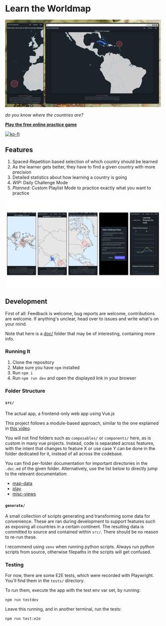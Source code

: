 # Learn the Worldmap

![screenshot of the app showing excerpts from the worldmap where the user is challenged to select a country](doc/screenshot.png)

_do you know where the countries are?_

**[Play the free online practice game](https://map.koljapluemer.com)**

[![ko-fi](https://ko-fi.com/img/githubbutton_sm.svg)](https://ko-fi.com/S6S81CWUVD)

## Features

1. Spaced-Repetition based selection of which country should be learned
2. As the learner gets better, they have to find a given country with more precision
3. Detailed statistics about how learning a country is going
4. *WIP:* Daily Challenge Mode
5. *Planned:* Custom Playlist Mode to practice exactly what you want to practice

![screenshots](doc/more_screenshots.png)


## Development

First of all: Feedback is welcome, bug reports are welcome, contributions are welcome. If anything's unclear, head over to issues and write what's on your mind.

Note that here is a [doc/](/doc/) folder that may be of interesting, containing more info.

### Running It

1. Clone the repository
2. Make sure you have `npm` installed
3. Run `npm i`
4. Run `npm run dev` and open the displayed link in your browser

### Folder Structure

#### `src/`

The actual app, a frontend-only web app using Vue.js

This project follows a module-based approach, similar to the one explained in [this video](https://www.youtube.com/watch?v=iuyzO2QkY7A).

You will not find folders such as `composables/` or `components/` here, as is custom in many vue projects.
Instead, code is separated across features, with the intent that changes to feature X or use case Y can be done in the 
folder dedicated for it, instead of all across the codebase.

You can find per-folder documentation for important directories in the `.doc.md` of the given folder. Alternatively, use the list below to directly jump to the relevant documentation:


- [map-data](src/modules/map-data/.doc.md) 
- [play](src/modules/play/.doc.md)
- [misc-views](src/modules/.doc.md)

#### `generate/`

A small collection of scripts generating and transforming some data for convenience. These are ran during development to support features such as exposing all countries in a certain continent. The resulting data is committed to source and contained within `src/`. There should be no reason to re-run these.

I recommend using `venv` when running python scripts. Always run python scripts from source, otherwise filepaths in the scripts will get confused.

### Testing

For now, there are some E2E tests, which were recorded with Playwright.
You'll find them in the `tests/` directory.

To run them, execute the app with the test env var set, by running:

```
npm run testdev
```

Leave this running, and in another terminal, run the tests:

```
npm run test:e2e
```